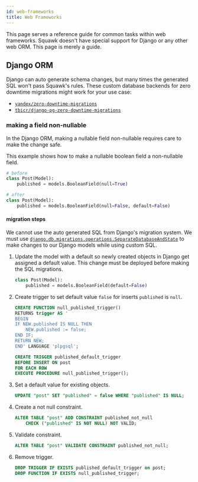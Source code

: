 ```yaml
---
id: web-frameworks
title: Web Frameworks
---
```


This page serves a reference guide for common tasks within web frameworks. Squawk doesn't have special support for Django or any other web ORM. This page is merely a guide.

## Django ORM

Django can auto generate schema changes, but many times the generated SQL won't pass Squawk's rules. These custom database backends for zero downtime migrations might work for your use case:

- [`yandex/zero-downtime-migrations`](https://github.com/yandex/zero-downtime-migrations)
- [`tbicr/django-pg-zero-downtime-migrations`](https://github.com/tbicr/django-pg-zero-downtime-migrations)

### making a field non-nullable

In the Django ORM, making a nullable field non-nullable requires care to make the change safe.

This example shows how to make a nullable boolean field a non-nullable field.

```python
# before
class Post(Model):
    published = models.BooleanField(null=True)
```

```python
# after
class Post(Model):
    published = models.BooleanField(null=False, default=False)
```


#### migration steps

We cannot use the auto generated SQL from Django's migration system. We must use [`django.db.migrations.operations.SeparateDatabaseAndState`](https://docs.djangoproject.com/en/3.2/ref/migration-operations/#django.db.migrations.operations.SeparateDatabaseAndState) to make changes to our Django models while using custom SQL.

1. Update the model with a default so newly created objects in Django get assigned a default value. This change must be deployed before making the SQL migrations.

    ```python
    class Post(Model):
        published = models.BooleanField(default=False)
    ```

2. Create trigger to set default value `false` for inserts `published` is `null`.

    ```sql
    CREATE FUNCTION null_published_trigger()
    RETURNS trigger AS '
    BEGIN
    IF NEW.published IS NULL THEN
        NEW.published := false;
    END IF;
    RETURN NEW;
    END' LANGUAGE 'plpgsql';

    CREATE TRIGGER published_default_trigger
    BEFORE INSERT ON post
    FOR EACH ROW
    EXECUTE PROCEDURE null_published_trigger();
    ```

3. Set a default value for existing objects.

    ```sql
    UPDATE "post" SET "published" = false WHERE "published" IS NULL;
    ```


4. Create a not null constraint.

    ```sql
    ALTER TABLE "post" ADD CONSTRAINT published_not_null
        CHECK ("published" IS NOT NULL) NOT VALID;
    ```

5. Validate constraint.

    ```sql
    ALTER TABLE "post" VALIDATE CONSTRAINT published_not_null;
    ```

6. Remove trigger.

    ```sql
    DROP TRIGGER IF EXISTS published_default_trigger on post;
    DROP FUNCTION IF EXISTS null_published_trigger;
    ```
